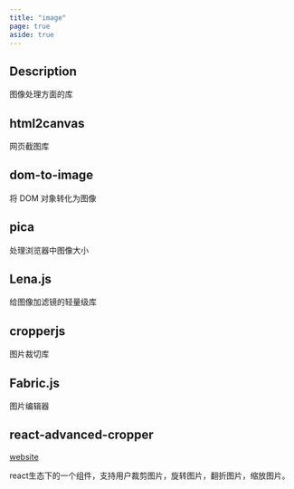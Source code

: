 ```yaml
---
title: "image"
page: true
aside: true
---
```


## Description

图像处理方面的库

## html2canvas

网页截图库

## dom-to-image

将 DOM 对象转化为图像

## pica

处理浏览器中图像大小

## Lena.js

给图像加滤镜的轻量级库

## cropperjs

图片裁切库

## Fabric.js

图片编辑器

## react-advanced-cropper
[website](https://advanced-cropper.github.io/react-advanced-cropper/#default-cropper)

react生态下的一个组件，支持用户裁剪图片，旋转图片，翻折图片，缩放图片。

<Giscus />
